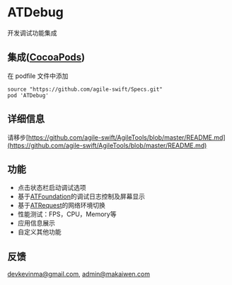 # ATDebug

开发调试功能集成

## 集成([CocoaPods](http://cocoapods.org))

在 podfile 文件中添加

```
source "https://github.com/agile-swift/Specs.git"
pod 'ATDebug'
```


## 详细信息

请移步[https://github.com/agile-swift/AgileTools/blob/master/README.md](https://github.com/agile-swift/AgileTools/blob/master/README.md)


## 功能

* 点击状态栏启动调试选项
* 基于[ATFoundation](https://github.com/agile-swift/ATFoundation)的调试日志控制及屏幕显示
* 基于[ATRequest](https://github.com/agile-swift/ATRequest)的网络环境切换
* 性能测试：FPS，CPU，Memory等
* 应用信息展示
* 自定义其他功能

## 反馈

devkevinma@gmail.com, admin@makaiwen.com
